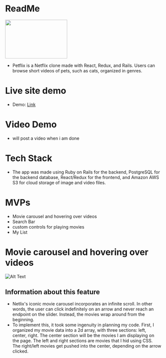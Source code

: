 # ReadMe

<img src="app/assets/images/logo.png"  width="200" height="125" />

* Petflix is a Netflix clone made with React, Redux, and Rails. Users can browse short videos of pets, such as cats, organized in genres.

# Live site demo
* Demo: [Link](https://petflix-clone.herokuapp.com/#/)

# Video Demo
* will post a video when i am done

# Tech Stack
* The app was made using Ruby on Rails for the backend, PostgreSQL for the backend database, React/Redux for the frontend, and Amazon AWS S3 for cloud storage of image and video files.

# MVPs
* Movie carousel and hovering over videos
* Search Bar 
* custom controls for playing movies
* My List 


# Movie carousel and hovering over videos
<!-- blank line -->
![Alt Text](./app/assets/images/slider.gif)
<!-- blank line -->
## Information about this feature
* Netlix's iconic movie carousel incorporates an infinite scroll. In other words, the user can click indefinitely on an arrow and never reach an endpoint on the slider. Instead, the movies wrap around from the beginning. 
* To implement this, it took some ingenuity in planning my code. First, I organized my movie data into a 2d array, with three sections: left, center, right. The center section will be the movies I am displaying on the page. The left and right sections are movies that I hid using CSS. The right/left movies get pushed into the center, depending on the arrow clicked.